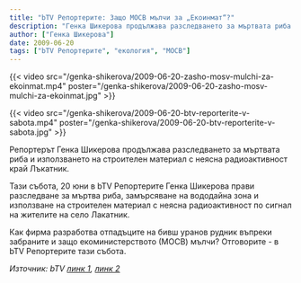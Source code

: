 ```yaml
---
title: "bTV Репортерите: Защо МОСВ мълчи за „Екоинмат“?"
description: "Генка Шикерова продължава разследването за мъртвата риба и използването на строителен материал с неясна радиоактивност край Лъкатник"
author: ["Генка Шикерова"]
date: 2009-06-20
tags: ["bTV Репортерите", "екология", "МОСВ"]
---
```


{{< video src="/genka-shikerova/2009-06-20-zasho-mosv-mulchi-za-ekoinmat.mp4" poster="/genka-shikerova/2009-06-20-zasho-mosv-mulchi-za-ekoinmat.jpg" >}}

{{< video src="/genka-shikerova/2009-06-20-btv-reporterite-v-sabota.mp4" poster="/genka-shikerova/2009-06-20-btv-reporterite-v-sabota.jpg" >}}

Репортерът Генка Шикерова продължава разследването за мъртвата риба и използването на строителен материал с неясна радиоактивност край Лъкатник.

Тази събота, 20 юни в bTV Репортерите Генка Шикерова прави разследване за мъртва риба, замърсяване на вододайна зона и използване на строителен материал с неясна радиоактивност по сигнал на жителите на село Лакатник.

Как фирма разработва отпадъците на бивш уранов рудник въпреки забраните и защо екоминистерството (МОСВ) мълчи? Отговорите - в bTV Репортерите тази събота.

*Източник: bTV [линк 1](https://www.btv.bg/shows/btv-reporterite/videos/btv-reporterite-zashto-mosv-malchi.html), [линк 2](https://www.btv.bg/shows/btv-reporterite/temi/zashto-mosv-malchi-za-ekoinmat.html)*
